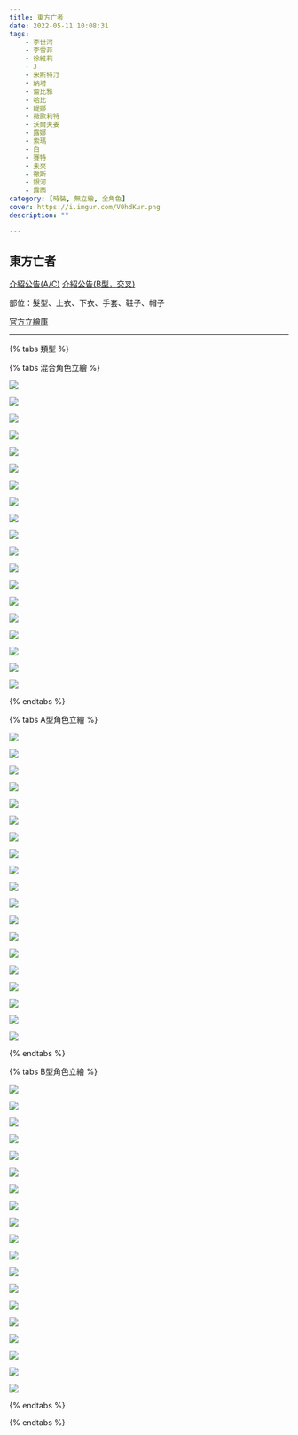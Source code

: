 ```yaml
---
title: 東方亡者
date: 2022-05-11 10:08:31
tags:
    - 李世河
    - 李雪菲
    - 徐維莉
    - J
    - 米斯特汀
    - 納塔
    - 蕾比雅
    - 哈比
    - 緹娜
    - 薇歐莉特
    - 沃爾夫姜
    - 露娜
    - 索瑪
    - 白
    - 賽特
    - 未來
    - 徹斯
    - 銀河
    - 露西
category: [時裝, 無立繪, 全角色]
cover: https://i.imgur.com/V0hdKur.png
description: ""

---
```

## 東方亡者

[介紹公告(A/C)](https://cls.mangot5.com/game/cls/news/detail?contentNo=49275)
[介紹公告(B型，交叉)](https://cls.mangot5.com/game/cls/news/detail?contentNo=49266)

部位：髮型、上衣、下衣、手套、鞋子、帽子

[官方立繪庫](https://closers.nexon.com/Pds/FanSiteKit)

---

{% tabs 類型 %}
<!-- tab A型時裝 -->
{% tabs 混合角色立繪 %}
<!-- tab 李世河(Seha)-->
[![](https://i.imgur.com/4wRjZQYh.png)](https://i.imgur.com/4wRjZQY.png)
<!-- endtab -->
<!-- tab 李雪菲(Seulbi)-->
[![](https://i.imgur.com/pn95gzIh.png)](https://i.imgur.com/pn95gzI.png)
<!-- endtab -->
<!-- tab 徐維莉(Yuri)-->
[![](https://i.imgur.com/DtFnTpVh.png)](https://i.imgur.com/DtFnTpV.png)
<!-- endtab -->
<!-- tab J-->
[![](https://i.imgur.com/Yewf58ph.png)](https://i.imgur.com/Yewf58p.png)
<!-- endtab -->
<!-- tab 米斯特汀(Tein)-->
[![](https://i.imgur.com/jC9QUvVh.png)](https://i.imgur.com/jC9QUvV.png)
<!-- endtab -->
<!-- tab 納塔(Nata)-->
[![](https://i.imgur.com/yXyntHsh.png)](https://i.imgur.com/yXyntHs.png)
<!-- endtab -->
<!-- tab 蕾比雅(Levia)-->
[![](https://i.imgur.com/HiRAtQlh.png)](https://i.imgur.com/HiRAtQl.png)
<!-- endtab -->
<!-- tab 哈比(Harpy)-->
[![](https://i.imgur.com/f0UdwPgh.png)](https://i.imgur.com/f0UdwPg.png)
<!-- endtab -->
<!-- tab 緹娜(Tina)-->
[![](https://i.imgur.com/X5OD7Rbh.png)](https://i.imgur.com/X5OD7Rb.png)
<!-- endtab -->
<!-- tab 薇歐莉特(Violet)-->
[![](https://i.imgur.com/FTG7pFLh.png)](https://i.imgur.com/FTG7pFL.png)
<!-- endtab -->
<!-- tab 沃爾夫姜(Wolfgang)-->
[![](https://i.imgur.com/m8V7SHFh.png)](https://i.imgur.com/m8V7SHF.png)
<!-- endtab -->
<!-- tab 露娜(Luna)-->
[![](https://i.imgur.com/0TB823yh.png)](https://i.imgur.com/0TB823y.png)
<!-- endtab -->
<!-- tab 索瑪(Soma)-->
[![](https://i.imgur.com/cy5iWSch.png)](https://i.imgur.com/cy5iWSc.png)
<!-- endtab -->
<!-- tab 白(Bai)-->
[![](https://i.imgur.com/cx1J4Toh.png)](https://i.imgur.com/cx1J4To.png)
<!-- endtab -->
<!-- tab 賽特(Seth)-->
[![](https://i.imgur.com/WHuGwuah.png)](https://i.imgur.com/WHuGwua.png)
<!-- endtab -->
<!-- tab 未來(Mirae)-->
[![](https://i.imgur.com/V0hdKurh.png)](https://i.imgur.com/V0hdKur.png)
<!-- endtab -->
<!-- tab 徹斯(Chulsoo)-->
[![](https://i.imgur.com/wStZBMPh.png)](https://i.imgur.com/wStZBMP.png)
<!-- endtab -->
<!-- tab 銀河(Eunha)-->
[![](https://i.imgur.com/YqDuMrQh.png)](https://i.imgur.com/YqDuMrQ.png)
<!-- endtab -->
<!-- tab 露西(Lucy)-->
[![](https://i.imgur.com/tsnLOhOh.png)](https://i.imgur.com/tsnLOhO.png)
<!-- endtab -->
{% endtabs %}
<!-- endtab -->

<!-- tab B型時裝 -->
{% tabs A型角色立繪 %}
<!-- tab 李世河(Seha)-->
[![](https://i.imgur.com/0jgpA9rh.png)](https://i.imgur.com/0jgpA9r.png)
<!-- endtab -->
<!-- tab 李雪菲(Seulbi)-->
[![](https://i.imgur.com/LBR2KaDh.png)](https://i.imgur.com/LBR2KaD.png)
<!-- endtab -->
<!-- tab 徐維莉(Yuri)-->
[![](https://i.imgur.com/iZMXwJqh.png)](https://i.imgur.com/iZMXwJq.png)
<!-- endtab -->
<!-- tab J-->
[![](https://i.imgur.com/t7qmWExh.png)](https://i.imgur.com/t7qmWEx.png)
<!-- endtab -->
<!-- tab 米斯特汀(Tein)-->
[![](https://i.imgur.com/7SjhZtVh.png)](https://i.imgur.com/7SjhZtV.png)
<!-- endtab -->
<!-- tab 納塔(Nata)-->
[![](https://i.imgur.com/bz7bkVyh.png)](https://i.imgur.com/bz7bkVy.png)
<!-- endtab -->
<!-- tab 蕾比雅(Levia)-->
[![](https://i.imgur.com/hvNqq0bh.png)](https://i.imgur.com/hvNqq0b.png)
<!-- endtab -->
<!-- tab 哈比(Harpy)-->
[![](https://i.imgur.com/voLe2ygh.png)](https://i.imgur.com/voLe2yg.png)
<!-- endtab -->
<!-- tab 緹娜(Tina)-->
[![](https://i.imgur.com/fOoBu2Lh.png)](https://i.imgur.com/fOoBu2L.png)
<!-- endtab -->
<!-- tab 薇歐莉特(Violet)-->
[![](https://i.imgur.com/3vq8Jlkh.png)](https://i.imgur.com/3vq8Jlk.png)
<!-- endtab -->
<!-- tab 沃爾夫姜(Wolfgang)-->
[![](https://i.imgur.com/hzI5mDOh.png)](https://i.imgur.com/hzI5mDO.png)
<!-- endtab -->
<!-- tab 露娜(Luna)-->
[![](https://i.imgur.com/cXNSsYdh.png)](https://i.imgur.com/cXNSsYd.png)
<!-- endtab -->
<!-- tab 索瑪(Soma)-->
[![](https://i.imgur.com/ocobxvkh.png)](https://i.imgur.com/ocobxvk.png)
<!-- endtab -->
<!-- tab 白(Bai)-->
[![](https://i.imgur.com/7I1YSgBh.png)](https://i.imgur.com/7I1YSgB.png)
<!-- endtab -->
<!-- tab 賽特(Seth)-->
[![](https://i.imgur.com/a4hCs1Hh.png)](https://i.imgur.com/a4hCs1H.png)
<!-- endtab -->
<!-- tab 未來(Mirae)-->
[![](https://i.imgur.com/TXcsnUKh.png)](https://i.imgur.com/TXcsnUK.png)
<!-- endtab -->
<!-- tab 徹斯(Chulsoo)-->
[![](https://i.imgur.com/m04MRd9h.png)](https://i.imgur.com/m04MRd9.png)
<!-- endtab -->
<!-- tab 銀河(Eunha)-->
[![](https://i.imgur.com/fwGW1AUh.png)](https://i.imgur.com/fwGW1AU.png)
<!-- endtab -->
<!-- tab 露西(Lucy)-->
[![](https://i.imgur.com/38ljLj1h.png)](https://i.imgur.com/38ljLj1.png)
<!-- endtab -->
{% endtabs %}
<!-- endtab -->

<!-- tab C型時裝 -->
{% tabs B型角色立繪 %}
<!-- tab 李世河(Seha)-->
[![](https://i.imgur.com/iI4fKRRh.png)](https://i.imgur.com/iI4fKRR.png)
<!-- endtab -->
<!-- tab 李雪菲(Seulbi)-->
[![](https://i.imgur.com/eZqXiOQh.png)](https://i.imgur.com/eZqXiOQ.png)
<!-- endtab -->
<!-- tab 徐維莉(Yuri)-->
[![](https://i.imgur.com/AnRJuORh.png)](https://i.imgur.com/AnRJuOR.png)
<!-- endtab -->
<!-- tab J-->
[![](https://i.imgur.com/Jpp8dcIh.png)](https://i.imgur.com/Jpp8dcI.png)
<!-- endtab -->
<!-- tab 米斯特汀(Tein)-->
[![](https://i.imgur.com/GEsMo1Mh.png)](https://i.imgur.com/GEsMo1M.png)
<!-- endtab -->
<!-- tab 納塔(Nata)-->
[![](https://i.imgur.com/04fHqLYh.png)](https://i.imgur.com/04fHqLY.png)
<!-- endtab -->
<!-- tab 蕾比雅(Levia)-->
[![](https://i.imgur.com/L9p9Eh1h.png)](https://i.imgur.com/L9p9Eh1.png)
<!-- endtab -->
<!-- tab 哈比(Harpy)-->
[![](https://i.imgur.com/A5dUwW1h.png)](https://i.imgur.com/A5dUwW1.png)
<!-- endtab -->
<!-- tab 緹娜(Tina)-->
[![](https://i.imgur.com/aRVtXMsh.png)](https://i.imgur.com/aRVtXMs.png)
<!-- endtab -->
<!-- tab 薇歐莉特(Violet)-->
[![](https://i.imgur.com/T6G9N7th.png)](https://i.imgur.com/T6G9N7t.png)
<!-- endtab -->
<!-- tab 沃爾夫姜(Wolfgang)-->
[![](https://i.imgur.com/h79S94uh.png)](https://i.imgur.com/h79S94u.png)
<!-- endtab -->
<!-- tab 露娜(Luna)-->
[![](https://i.imgur.com/9Abrm4Oh.png)](https://i.imgur.com/9Abrm4O.png)
<!-- endtab -->
<!-- tab 索瑪(Soma)-->
[![](https://i.imgur.com/F7XOwo6h.png)](https://i.imgur.com/F7XOwo6.png)
<!-- endtab -->
<!-- tab 白(Bai)-->
[![](https://i.imgur.com/A4nkhBBh.png)](https://i.imgur.com/A4nkhBB.png)
<!-- endtab -->
<!-- tab 賽特(Seth)-->
[![](https://i.imgur.com/K5ryjpoh.png)](https://i.imgur.com/K5ryjpo.png)
<!-- endtab -->
<!-- tab 未來(Mirae)-->
[![](https://i.imgur.com/Ae02Rweh.png)](https://i.imgur.com/Ae02Rwe.png)
<!-- endtab -->
<!-- tab 徹斯(Chulsoo)-->
[![](https://i.imgur.com/pYsOMtvh.png)](https://i.imgur.com/pYsOMtv.png)
<!-- endtab -->
<!-- tab 銀河(Eunha)-->
[![](https://i.imgur.com/hmqhLBmh.png)](https://i.imgur.com/hmqhLBm.png)
<!-- endtab -->
<!-- tab 露西(Lucy)-->
[![](https://i.imgur.com/3QhG8Iwh.png)](https://i.imgur.com/3QhG8Iw.png)
<!-- endtab -->
{% endtabs %}
<!-- endtab -->

{% endtabs %}

